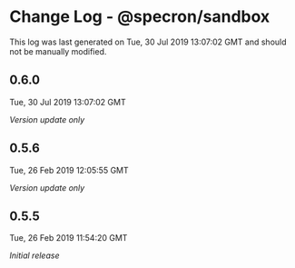 # Change Log - @specron/sandbox

This log was last generated on Tue, 30 Jul 2019 13:07:02 GMT and should not be manually modified.

## 0.6.0
Tue, 30 Jul 2019 13:07:02 GMT

*Version update only*

## 0.5.6
Tue, 26 Feb 2019 12:05:55 GMT

*Version update only*

## 0.5.5
Tue, 26 Feb 2019 11:54:20 GMT

*Initial release*

